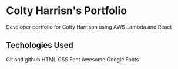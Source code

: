 # Colty Harrisn's Portfolio
Developer portfolio for Colty Harrison using AWS Lambda and React

## Techologies Used

Git and github
HTML
CSS
Font Awesome
Google Fonts
